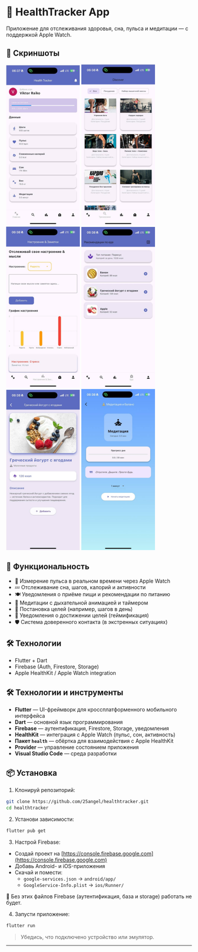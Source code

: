 # 🧠 HealthTracker App
Приложение для отслеживания здоровья, сна, пульса и медитации — с поддержкой Apple Watch.

## 📸 Скриншоты

<p float="left">
  <img src="screenshots/main_menu.jpg" width="200"/>
  <img src="screenshots/training_menu.jpg" width="200"/>
  <img src="screenshots/mood_notes.jpg" width="200"/>
  <img src="screenshots/foot_menu.jpg" width="200"/>
  <img src="screenshots/foot_detail.jpg" width="200"/>
  <img src="screenshots/meditation.jpg" width="200"/>
</p>

## 🚀 Функциональность

- 🔬 Измерение пульса в реальном времени через Apple Watch
- 💤 Отслеживание сна, шагов, калорий и активности
- 🍽 Уведомления о приёме пищи и рекомендации по питанию
- 🧘 Медитации с дыхательной анимацией и таймером
- 🎯 Постановка целей (например, шагов в день)
- 🔔 Уведомления о достижении целей (геймификация)
- 🛡 Система доверенного контакта (в экстренных ситуациях)

## 🛠 Технологии

- Flutter + Dart
- Firebase (Auth, Firestore, Storage)
- Apple HealthKit / Apple Watch integration

## 🛠 Технологии и инструменты

- **Flutter** — UI-фреймворк для кроссплатформенного мобильного интерфейса
- **Dart** — основной язык программирования
- **Firebase** — аутентификация, Firestore, Storage, уведомления
- **HealthKit** — интеграция с Apple Watch (пульс, сон, активность)
- **Пакет `health`** — обёртка для взаимодействия с Apple HealthKit
- **Provider** — управление состоянием приложения
- **Visual Studio Code** — среда разработки

## 📦 Установка

1. Клонируй репозиторий:

```bash
git clone https://github.com/25angel/healthtracker.git
cd healthtracker
```

2. Установи зависимости:

```bash
flutter pub get
```

3. Настрой Firebase:

- Создай проект на [https://console.firebase.google.com](https://console.firebase.google.com)
- Добавь Android- и iOS-приложения
- Скачай и помести:
  - `google-services.json` → `android/app/`
  - `GoogleService-Info.plist` → `ios/Runner/`

📌 Без этих файлов Firebase (аутентификация, база и storage) работать не будет.

4. Запусти приложение:

```bash
flutter run
```

> Убедись, что подключено устройство или эмулятор.

---